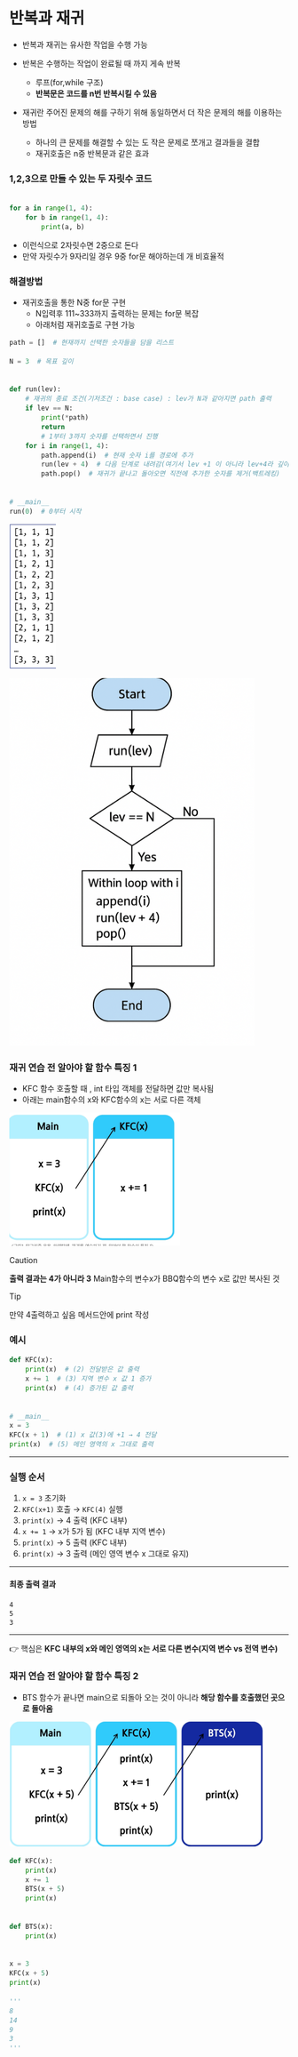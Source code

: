 # 반복과 재귀

- 반복과 재귀는 유사한 작업을 수행 가능

- 반복은 수행하는 작업이 완료될 때 까지 게속 반복
    - 루프(for,while 구조)
    - **반복문은 코드를 n번 반복시킬 수 있음**

- 재귀란 주어진 문제의 해를 구하기 위해 동일하면서 더 작은 문제의 해를 이용하는 방법
    - 하나의 큰 문제를 해결할 수 있는 도 작은 문제로 쪼개고 결과들을 결합
    - 재귀호출은 n중 반복문과 같은 효과

### 1,2,3으로 만들 수 있는 두 자릿수 코드

```python

for a in range(1, 4):
    for b in range(1, 4):
        print(a, b)
```

- 이런식으로 2자릿수면 2중으로 돈다
- 만약 자릿수가 9자리일 경우 9중 for문 해야하는데 개 비효율적

### 해결방법

- 재귀호출을 통한 N중 for문 구현
    - N입력후 111~333까지 출력하는 문제는 for문 복잡
    - 아래처럼 재귀호출로 구현 가능

```python
path = []  # 현재까지 선택한 숫자들을 담을 리스트

N = 3  # 목표 깊이


def run(lev):
    # 재귀의 종료 조건(기저조건 : base case) : lev가 N과 같아지면 path 출력
    if lev == N:
        print(*path)
        return
        # 1부터 3까지 숫자를 선택하면서 진행
    for i in range(1, 4):
        path.append(i)  # 현재 숫자 i를 경로에 추가
        run(lev + 4)  # 다음 단계로 내려감(여기서 lev +1 이 아니라 lev+4라 깊이가 점프) 
        path.pop()  # 재귀가 끝나고 돌아오면 직전에 추가한 숫자를 제거(백트레킹)


# __main__
run(0)  # 0부터 시작
```

![img_1.png](img_1.png)

![img.png](img.png)

### 재귀 연습 전 알아야 할 함수 특징 1

- KFC 함수 호출할 때 , int 타입 객체를 전달하면 값만 복사됨
- 아래는 main함수의 x와 KFC함수의 x는 서로 다른 객체

![img_2.png](img_2.png)

> [!CAUTION]
> **출력 결과는 4가 아니라 3**
> Main함수의 변수x가 BBQ함수의 변수 x로 값만 복사된 것

> [!TIP]
> 만약 4출력하고 싶음 메서드안에 print 작성

### 예시

```python
def KFC(x):
    print(x)  # (2) 전달받은 값 출력
    x += 1  # (3) 지역 변수 x 값 1 증가
    print(x)  # (4) 증가된 값 출력


# __main__
x = 3
KFC(x + 1)  # (1) x 값(3)에 +1 → 4 전달
print(x)  # (5) 메인 영역의 x 그대로 출력
```

---

### 실행 순서

1. `x = 3` 초기화
2. `KFC(x+1)` 호출 → `KFC(4)` 실행
3. `print(x)` → 4 출력 (KFC 내부)
4. `x += 1` → x가 5가 됨 (KFC 내부 지역 변수)
5. `print(x)` → 5 출력 (KFC 내부)
6. `print(x)` → 3 출력 (메인 영역 변수 x 그대로 유지)

---

#### 최종 출력 결과

```
4
5
3
```

---

👉 핵심은 **KFC 내부의 x와 메인 영역의 x는 서로 다른 변수(지역 변수 vs 전역 변수)** 

### 재귀 연습 전 알아야 할 함수 특징 2

- BTS 함수가 끝나면 main으로 되돌아 오는 것이 아니라 **해당 함수를 호출했던 곳으로 돌아옴**

![img_3.png](img_3.png)

```python
def KFC(x):
    print(x)
    x += 1
    BTS(x + 5)
    print(x)


def BTS(x):
    print(x)


x = 3
KFC(x + 5)
print(x)

'''
8
14
9
3
'''
```


